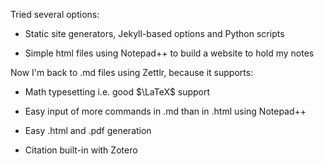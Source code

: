 Tried several options:

* Static site generators, Jekyll-based options and Python scripts

* Simple html files using Notepad++ to build a website to hold my notes

Now I'm back to .md files using Zettlr, because it supports:
* Math typesetting i.e. good $\LaTeX$ support

* Easy input of more commands in .md than in .html using Notepad++

* Easy .html and .pdf generation

* Citation built-in with Zotero